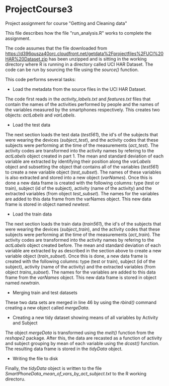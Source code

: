 ProjectCourse3
==============

Project assignment for course "Getting and Cleaning data"

This file describes how the file "run_analysis.R" works to complete the assignment.

The code assumes that the file downloaded from https://d396qusza40orc.cloudfront.net/getdata%2Fprojectfiles%2FUCI%20HAR%20Dataset.zip 
has been unzipped and is  sitting in the working directory where R is running in a directory called UCI HAR Dataset. The code can be run by sourcing the file using the _source()_ function.

This code performs several tasks:

* Load the metadata from the source files in the UCI HAR Dataset.

The code first reads in the *activity_labels.txt* and *features.txt* files that contain the names of the activities performed by people and the names of the variables measured by the smartphones respectively. This creates two objects: _actLabels_ and _varLabels_. 

* Load the test data

The next section loads the test data (_test561_), the id's of the subjects that were wearing the devices (_subject_test_), and the activity codes that these subjects were performing at the time of the measurements (_act_test_). The activity codes are transformed into the activity names by refering to the _actLabels_ object created in part 1. The mean and standard deviation of each variable are extracted by identifying their position along the _varLabels_ object and subsetting the object that contains all of the variables (_test561_) to create a new variable object (_test_subset_). The names of these variables is also extracted and stored into a new object (_varNames_). Once this is done a new data frame is created with the following columns: type (test or train), subject (id of the subject), activity (name of the activity) and the extracted variables (from object _test_subset_). The names for the variables are added to this data frame from the varNames object. This new data frame is stored in object named _newtest_.

* Load the train data

The next section loads the train data (_train561_), the id's of the subjects that were wearing the devices (_subject_train_), and the activity codes that these subjects were performing at the time of the measurements (_act_train_). The activity codes are transformed into the activity names by refering to the _actLabels_ object created before. The mean and standard deviation of each variable are extracted by as described in the section above to create a new variable object (_train_subset_). Once this is done, a new data frame is created with the following columns: type (test or train), subject (id of the subject), activity (name of the activity) and the extracted variables (from object _trains_subset_). The names for the variables are added to this data frame from the _varNames_ object. This new data frame is stored in object named _newtrain_.

* Merging train and test datasets

These two data sets are merged in line 46 by using the _rbind()_ command creating a new object called _mergeData_.

* Creating a new tidy dataset showing means of all variables by Activity and Subject

The object _mergeData_ is transformed using the _melt()_ function from the _reshape2_ package. After this, the data are recasted as a function of activity and subject grouping by mean of each variable using the _dcast()_ function. The resulting data frame is stored in the _tidyData_ object.

* Writing the file to disk

Finally, the _tidyData_ object is written to the file *SmartPhoneData_mean_of_vars_by_act_subject.txt* to the R working directoru.









